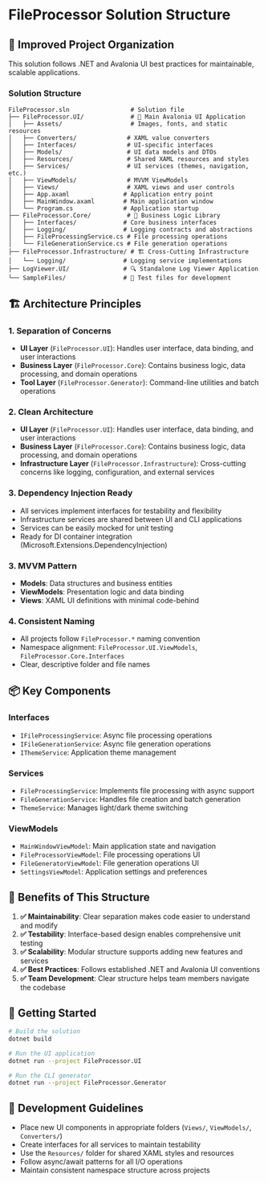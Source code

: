 # FileProcessor Solution Structure

## 📁 **Improved Project Organization**

This solution follows .NET and Avalonia UI best practices for maintainable, scalable applications.

### **Solution Structure**
```
FileProcessor.sln                 # Solution file
├── FileProcessor.UI/             # 🎨 Main Avalonia UI Application
│   ├── Assets/                   # Images, fonts, and static resources
│   ├── Converters/              # XAML value converters
│   ├── Interfaces/              # UI-specific interfaces
│   ├── Models/                  # UI data models and DTOs
│   ├── Resources/               # Shared XAML resources and styles
│   ├── Services/                # UI services (themes, navigation, etc.)
│   ├── ViewModels/              # MVVM ViewModels
│   ├── Views/                   # XAML views and user controls
│   ├── App.axaml               # Application entry point
│   ├── MainWindow.axaml        # Main application window
│   └── Program.cs              # Application startup
├── FileProcessor.Core/          # 🔧 Business Logic Library
│   ├── Interfaces/             # Core business interfaces
│   ├── Logging/                # Logging contracts and abstractions
│   ├── FileProcessingService.cs # File processing operations
│   └── FileGenerationService.cs # File generation operations
├── FileProcessor.Infrastructure/ # 🏗️ Cross-Cutting Infrastructure
│   └── Logging/                # Logging service implementations
├── LogViewer.UI/               # 🔍 Standalone Log Viewer Application
└── SampleFiles/                # 📄 Test files for development
```

## 🏗️ **Architecture Principles**

### **1. Separation of Concerns**
- **UI Layer** (`FileProcessor.UI`): Handles user interface, data binding, and user interactions
- **Business Layer** (`FileProcessor.Core`): Contains business logic, data processing, and domain operations
- **Tool Layer** (`FileProcessor.Generator`): Command-line utilities and batch operations

### **2. Clean Architecture**
- **UI Layer** (`FileProcessor.UI`): Handles user interface, data binding, and user interactions
- **Business Layer** (`FileProcessor.Core`): Contains business logic, data processing, and domain operations  
- **Infrastructure Layer** (`FileProcessor.Infrastructure`): Cross-cutting concerns like logging, configuration, and external services

### **3. Dependency Injection Ready**
- All services implement interfaces for testability and flexibility
- Infrastructure services are shared between UI and CLI applications
- Services can be easily mocked for unit testing
- Ready for DI container integration (Microsoft.Extensions.DependencyInjection)

### **3. MVVM Pattern**
- **Models**: Data structures and business entities
- **ViewModels**: Presentation logic and data binding
- **Views**: XAML UI definitions with minimal code-behind

### **4. Consistent Naming**
- All projects follow `FileProcessor.*` naming convention
- Namespace alignment: `FileProcessor.UI.ViewModels`, `FileProcessor.Core.Interfaces`
- Clear, descriptive folder and file names

## 📦 **Key Components**

### **Interfaces**
- `IFileProcessingService`: Async file processing operations
- `IFileGenerationService`: Async file generation operations  
- `IThemeService`: Application theme management

### **Services**
- `FileProcessingService`: Implements file processing with async support
- `FileGenerationService`: Handles file creation and batch generation
- `ThemeService`: Manages light/dark theme switching

### **ViewModels**
- `MainWindowViewModel`: Main application state and navigation
- `FileProcessorViewModel`: File processing operations UI
- `FileGeneratorViewModel`: File generation operations UI
- `SettingsViewModel`: Application settings and preferences

## 🎯 **Benefits of This Structure**

1. **✅ Maintainability**: Clear separation makes code easier to understand and modify
2. **✅ Testability**: Interface-based design enables comprehensive unit testing
3. **✅ Scalability**: Modular structure supports adding new features and services
4. **✅ Best Practices**: Follows established .NET and Avalonia UI conventions
5. **✅ Team Development**: Clear structure helps team members navigate the codebase

## 🚀 **Getting Started**

```bash
# Build the solution
dotnet build

# Run the UI application
dotnet run --project FileProcessor.UI

# Run the CLI generator
dotnet run --project FileProcessor.Generator
```

## 🔧 **Development Guidelines**

- Place new UI components in appropriate folders (`Views/`, `ViewModels/`, `Converters/`)
- Create interfaces for all services to maintain testability
- Use the `Resources/` folder for shared XAML styles and resources
- Follow async/await patterns for all I/O operations
- Maintain consistent namespace structure across projects
